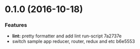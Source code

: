 <a name="0.1.0"></a>
# 0.1.0 (2016-10-18)


### Features

* **lint:** pretty formatter and add lint run-script 7a2737e
* switch sample app reducer, router, redux and etc b6e5553



